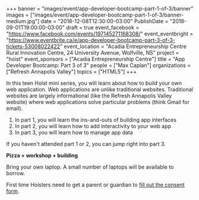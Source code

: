 +++
banner = "images/event/app-developer-bootcamp-part-1-of-3/banner"
images = ["images/event/app-developer-bootcamp-part-1-of-3/banner-medium.jpg"]
date = "2018-12-08T12:30:00-03:00"
PublishDate = "2018-09-01T19:00:00-03:00"
draft = true
event_facebook = "https://www.facebook.com/events/197145271168308/"
event_eventbright = "https://www.eventbrite.ca/e/app-developer-bootcamp-part-3-of-3-tickets-53008022422"
event_location = "Acadia Entrepreneurship Centre Rural Innovation Centre, 24 University Avenue, Wolfville, NS"
project = "hoist"
event_sponsors = ["Acadia Entrepreneurship Centre"]
title = "App Developer Bootcamp: Part 3 of 3"
people = ["Max Caplan"]
organizations = ["Refresh Annapolis Valley"]
topics = ["HTML5"]
+++

In this teen Hoist mini series, you will learn about how to build your own web application. Web applications are unlike traditional websites. Traditional websites are largely informational (like the Refresh Annapolis Valley website) where web applications solve particular problems (think Gmail for email).

1. In part 1, you will learn the ins-and-outs of building app interfaces
2. In part 2, you will learn how to add interactivity to your web app
3. In part 3, you will learn how to manage app data

If you haven't attended part 1 or 2, you can jump right into part 3.

**Pizza + workshop + building**


Bring your own laptop. A small number of laptops will be available to borrow.

First time Hoisters need to get a parent or guardian to <a href="https://form.jotform.ca/71164477795267">fill out the consent form</a>.
